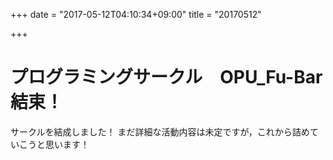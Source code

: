 +++
date = "2017-05-12T04:10:34+09:00"
title = "20170512"

+++

# プログラミングサークル　OPU_Fu-Bar結束！
サークルを結成しました！
まだ詳細な活動内容は未定ですが，これから詰めていこうと思います！
